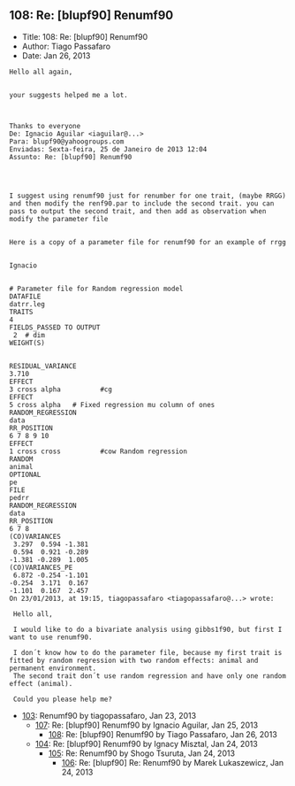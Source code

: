 ## 108: Re: [blupf90] Renumf90

- Title: 108: Re: [blupf90] Renumf90
- Author: Tiago Passafaro
- Date: Jan 26, 2013

```
Hello all again,


your suggests helped me a lot.



Thanks to everyone
De: Ignacio Aguilar <iaguilar@...>
Para: blupf90@yahoogroups.com 
Enviadas: Sexta-feira, 25 de Janeiro de 2013 12:04
Assunto: Re: [blupf90] Renumf90
 

 

I suggest using renumf90 just for renumber for one trait, (maybe RRGG) and then modify the renf90.par to include the second trait. you can pass to output the second trait, and then add as observation when modify the parameter file 


Here is a copy of a parameter file for renumf90 for an example of rrgg 


Ignacio


# Parameter file for Random regression model 
DATAFILE
datrr.leg
TRAITS
4  
FIELDS_PASSED TO OUTPUT
 2  # dim   
WEIGHT(S)


RESIDUAL_VARIANCE 
3.710
EFFECT
3 cross alpha          #cg 
EFFECT
5 cross alpha   # Fixed regression mu column of ones
RANDOM_REGRESSION
data
RR_POSITION
6 7 8 9 10
EFFECT
1 cross cross          #cow Random regression
RANDOM
animal
OPTIONAL
pe
FILE
pedrr
RANDOM_REGRESSION
data
RR_POSITION
6 7 8
(CO)VARIANCES
 3.297  0.594 -1.381
 0.594  0.921 -0.289
-1.381 -0.289  1.005
(CO)VARIANCES_PE
 6.872 -0.254 -1.101
-0.254  3.171  0.167
-1.101  0.167  2.457
On 23/01/2013, at 19:15, tiagopassafaro <tiagopassafaro@...> wrote:

 Hello all,

 I would like to do a bivariate analysis using gibbs1f90, but first I want to use renumf90.

 I don´t know how to do the parameter file, because my first trait is fitted by random regression with two random effects: animal and permanent environment. 
 The second trait don´t use random regression and have only one random effect (animal).

 Could you please help me?
```

- [103](0103.md): Renumf90 by tiagopassafaro, Jan 23, 2013
    - [107](0107.md): Re: [blupf90] Renumf90 by Ignacio Aguilar, Jan 25, 2013
        - [108](0108.md): Re: [blupf90] Renumf90 by Tiago Passafaro, Jan 26, 2013
    - [104](0104.md): Re: [blupf90] Renumf90 by Ignacy Misztal, Jan 24, 2013
        - [105](0105.md): Re: Renumf90 by Shogo Tsuruta, Jan 24, 2013
            - [106](0106.md): Re: [blupf90] Re: Renumf90 by Marek Lukaszewicz, Jan 24, 2013
